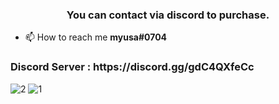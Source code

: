<h3 align="center">You can contact via discord to purchase.</h3>

- 📫 How to reach me **myusa#0704**

<h3 align="left">Discord Server : https://discord.gg/gdC4QXfeCc</h3>
<p align="left">
  
  ![2](https://user-images.githubusercontent.com/67106364/168483707-673c9974-4ad9-4136-8713-19c907d4e9e4.png)
  ![1](https://user-images.githubusercontent.com/67106364/168483690-32e52896-3125-40a4-8279-743c681ebf50.png)

  
</p>
